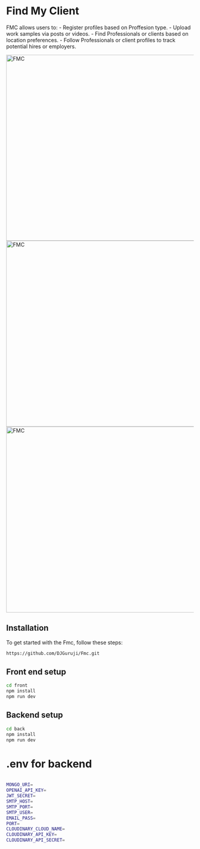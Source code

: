 # Find My Client

FMC allows users to: - Register profiles based on  Proffesion type. - Upload work samples via posts or videos. - Find Professionals or clients based on location preferences. - Follow Professionals or client profiles to track potential hires or employers.

<img src="https://github.com/DJGuruji/Fmc/blob/main/assets/img3.jpeg?raw=true" alt="FMC" width="800" height="500">
<img src="https://github.com/DJGuruji/Fmc/blob/main/assets/img1.jpeg?raw=true" alt="FMC" width="800" height="500">
<img src="https://github.com/DJGuruji/Fmc/blob/main/assets/img2.jpeg?raw=true" alt="FMC" width="800" height="500">



## Installation

To get started with the Fmc, follow these steps:


```bash
https://github.com/DJGuruji/Fmc.git
```
## Front end setup

```bash
cd front
npm install
npm run dev
```
## Backend setup

```bash
cd back
npm install
npm run dev
```

# .env for backend

```bash

MONGO_URI=
OPENAI_API_KEY=
JWT_SECRET=
SMTP_HOST=
SMTP_PORT=
SMTP_USER=
EMAIL_PASS=
PORT=
CLOUDINARY_CLOUD_NAME=
CLOUDINARY_API_KEY=
CLOUDINARY_API_SECRET=


```




